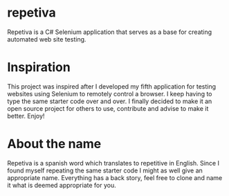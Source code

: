# repetiva
Repetiva is a C# Selenium application that serves as a base for creating automated web site testing.

# Inspiration
This project was inspired after I developed my fifth application for testing websites using Selenium to remotely control a browser. I keep having to type the same starter code over and over. I finally decided to make it an open source project for others to use, contribute and advise to make it better. Enjoy!

# About the name
Repetiva is a spanish word which translates to repetitive in English. Since I found myself repeating the same starter code I might as well give an appropriate name. Everything has a back story, feel free to clone and name it what is deemed appropriate for you.